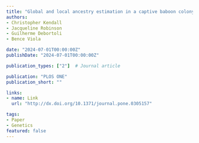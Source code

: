 ```yaml
---
title: "Global and local ancestry estimation in a captive baboon colony"
authors:
- Christopher Kendall
- Jacqueline Robinson
- Guilherme Debortoli
- Bence Viola

date: "2024-07-01T00:00:00Z"
publishDate: "2024-07-01T00:00:00Z"

publication_types: ["2"]  # Journal article

publication: "PLOS ONE"
publication_short: ""

links:
- name: Link
  url: "http://dx.doi.org/10.1371/journal.pone.0305157"

tags:
- Paper
- Genetics
featured: false
---
```

